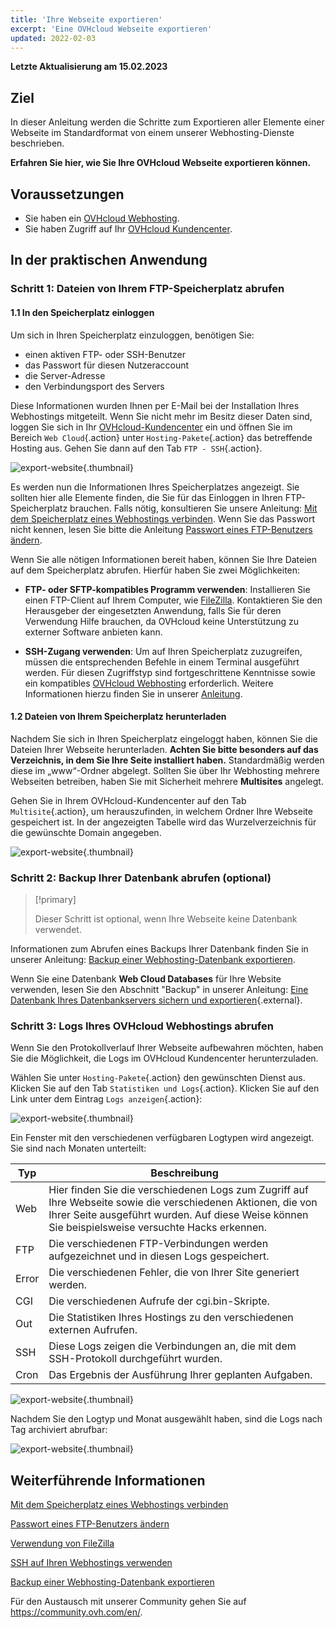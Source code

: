 ```yaml
---
title: 'Ihre Webseite exportieren'
excerpt: 'Eine OVHcloud Webseite exportieren'
updated: 2022-02-03
---
```


**Letzte Aktualisierung am 15.02.2023**

## Ziel 

In dieser Anleitung werden die Schritte zum Exportieren aller Elemente einer Webseite im Standardformat von einem unserer Webhosting-Dienste beschrieben.

**Erfahren Sie hier, wie Sie Ihre OVHcloud Webseite exportieren können.**

## Voraussetzungen

- Sie haben ein [OVHcloud Webhosting](https://www.ovhcloud.com/de/web-hosting/).
- Sie haben Zugriff auf Ihr [OVHcloud Kundencenter](https://www.ovh.com/auth/?action=gotomanager&from=https://www.ovh.de/&ovhSubsidiary=de).

## In der praktischen Anwendung

### Schritt 1: Dateien von Ihrem FTP-Speicherplatz abrufen

#### 1.1 In den Speicherplatz einloggen

Um sich in Ihren Speicherplatz einzuloggen, benötigen Sie:

- einen aktiven FTP- oder SSH-Benutzer
- das Passwort für diesen Nutzeraccount
- die Server-Adresse
- den Verbindungsport des Servers

Diese Informationen wurden Ihnen per E-Mail bei der Installation Ihres Webhostings mitgeteilt. Wenn Sie nicht mehr im Besitz dieser Daten sind, loggen Sie sich in Ihr [OVHcloud-Kundencenter](https://www.ovh.com/auth/?action=gotomanager&from=https://www.ovh.de/&ovhSubsidiary=de) ein und öffnen Sie im Bereich `Web Cloud`{.action} unter `Hosting-Pakete`{.action} das betreffende Hosting aus. Gehen Sie dann auf den Tab `FTP - SSH`{.action}. 

![export-website](images/export-website-step1-1.png){.thumbnail}

Es werden nun die Informationen Ihres Speicherplatzes angezeigt. Sie sollten hier alle Elemente finden, die Sie für das Einloggen in Ihren FTP-Speicherplatz brauchen. Falls nötig, konsultieren Sie unsere Anleitung: [Mit dem Speicherplatz eines Webhostings verbinden](/pages/web/hosting/ftp_connection). Wenn Sie das Passwort nicht kennen, lesen Sie bitte die Anleitung [Passwort eines FTP-Benutzers ändern](/pages/web/hosting/ftp_change_password).

Wenn Sie alle nötigen Informationen bereit haben, können Sie Ihre Dateien auf dem Speicherplatz abrufen. Hierfür haben Sie zwei Möglichkeiten:

- **FTP- oder SFTP-kompatibles Programm verwenden**: Installieren Sie einen FTP-Client auf Ihrem Computer, wie [FileZilla](/pages/web/hosting/ftp_filezilla_user_guide). Kontaktieren Sie den Herausgeber der eingesetzten Anwendung, falls Sie für deren Verwendung Hilfe brauchen, da OVHcloud keine Unterstützung zu externer Software anbieten kann.

- **SSH-Zugang verwenden**: Um auf Ihren Speicherplatz zuzugreifen, müssen die entsprechenden Befehle in einem Terminal ausgeführt werden. Für diesen Zugriffstyp sind fortgeschrittene Kenntnisse sowie ein kompatibles [OVHcloud Webhosting](https://www.ovhcloud.com/de/web-hosting/) erforderlich. Weitere Informationen hierzu finden Sie in unserer [Anleitung](/pages/web/hosting/ssh_on_webhosting). 

#### 1.2 Dateien von Ihrem Speicherplatz herunterladen

Nachdem Sie sich in Ihren Speicherplatz eingeloggt haben, können Sie die Dateien Ihrer Webseite herunterladen. **Achten Sie bitte besonders auf das Verzeichnis, in dem Sie Ihre Seite installiert haben.** Standardmäßig werden diese im „www“-Ordner abgelegt. Sollten Sie über Ihr Webhosting mehrere Webseiten betreiben, haben Sie mit Sicherheit mehrere **Multisites** angelegt.

Gehen Sie in Ihrem OVHcloud-Kundencenter auf den Tab `Multisite`{.action}, um herauszufinden, in welchem Ordner Ihre Webseite gespeichert ist. In der angezeigten Tabelle wird das Wurzelverzeichnis für die gewünschte Domain angegeben.

![export-website](images/export-website-step1-2.png){.thumbnail}

### Schritt 2: Backup Ihrer Datenbank abrufen (optional)

> [!primary]
>
> Dieser Schritt ist optional, wenn Ihre Webseite keine Datenbank verwendet.
>

Informationen zum Abrufen eines Backups Ihrer Datenbank finden Sie in unserer Anleitung:
[Backup einer Webhosting-Datenbank exportieren](/pages/web/hosting/sql_database_export).

Wenn Sie eine Datenbank **Web Cloud Databases** für Ihre Website verwenden, lesen Sie den Abschnitt "Backup" in unserer Anleitung:
[Eine Datenbank Ihres Datenbankservers sichern und exportieren](/pages/web/clouddb/save-export-on-database-server){.external}.

### Schritt 3: Logs Ihres OVHcloud Webhostings abrufen

Wenn Sie den Protokollverlauf Ihrer Webseite aufbewahren möchten, haben Sie die Möglichkeit, die Logs im OVHcloud Kundencenter herunterzuladen.

Wählen Sie unter `Hosting-Pakete`{.action} den gewünschten Dienst aus. Klicken Sie auf den Tab `Statistiken und Logs`{.action}. Klicken Sie auf den Link unter dem Eintrag `Logs anzeigen`{.action}:

![export-website](images/export-website-step3-1.png){.thumbnail}

Ein Fenster mit den verschiedenen verfügbaren Logtypen wird angezeigt. Sie sind nach Monaten unterteilt:

| Typ  	| Beschreibung                                                                                                                                                                                         	|
|-------	|-----------------------------------------------------------------------------------------------------------------------------------------------------------------------------------------------------	|
| Web   	| Hier finden Sie die verschiedenen Logs zum Zugriff auf Ihre Webseite sowie die verschiedenen Aktionen, die von Ihrer Seite ausgeführt wurden. Auf diese Weise können Sie beispielsweise versuchte Hacks erkennen. 	|
| FTP   	| Die verschiedenen FTP-Verbindungen werden aufgezeichnet und in diesen Logs gespeichert.                                                                                                                     	|
| Error 	| Die verschiedenen Fehler, die von Ihrer Site generiert werden.                                                                                                                                                    	|
| CGI   	| Die verschiedenen Aufrufe der cgi.bin-Skripte.                                                                                                                                     	|
| Out   	| Die Statistiken Ihres Hostings zu den verschiedenen externen Aufrufen.                                                                                                                  	|
| SSH   	| Diese Logs zeigen die Verbindungen an, die mit dem SSH-Protokoll durchgeführt wurden.                                                                                                                      	|
| Cron  	| Das Ergebnis der Ausführung Ihrer geplanten Aufgaben.                                                                                                                                                	|

![export-website](images/export-website-step3-3.png){.thumbnail}

Nachdem Sie den Logtyp und Monat ausgewählt haben, sind die Logs nach Tag archiviert abrufbar:

![export-website](images/export-website-step3-4.png){.thumbnail}

## Weiterführende Informationen

[Mit dem Speicherplatz eines Webhostings verbinden](/pages/web/hosting/ftp_connection)

[Passwort eines FTP-Benutzers ändern](/pages/web/hosting/ftp_change_password)

[Verwendung von FileZilla](/pages/web/hosting/ftp_filezilla_user_guide)

[SSH auf Ihren Webhostings verwenden](/pages/web/hosting/ssh_on_webhosting)

[Backup einer Webhosting-Datenbank exportieren](/pages/web/hosting/sql_database_export)

Für den Austausch mit unserer Community gehen Sie auf <https://community.ovh.com/en/>.
